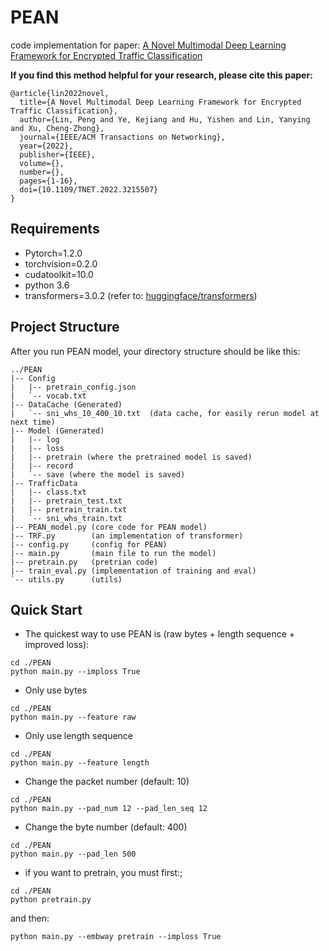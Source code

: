 # PEAN
code implementation for paper: [A Novel Multimodal Deep Learning Framework for Encrypted Traffic Classification](https://ieeexplore.ieee.org/abstract/document/9931999)

**If you find this method helpful for your research, please cite this paper:**

```
@article{lin2022novel,
  title={A Novel Multimodal Deep Learning Framework for Encrypted Traffic Classification},
  author={Lin, Peng and Ye, Kejiang and Hu, Yishen and Lin, Yanying and Xu, Cheng-Zhong},
  journal={IEEE/ACM Transactions on Networking},
  year={2022},
  publisher={IEEE},
  volume={},
  number={},
  pages={1-16},
  doi={10.1109/TNET.2022.3215507}
}
```

## Requirements
- Pytorch=1.2.0
- torchvision=0.2.0
- cudatoolkit=10.0
- python 3.6
- transformers=3.0.2 (refer to: [huggingface/transformers](https://github.com/huggingface/transformers))

## Project Structure
After you run PEAN model, your directory structure should be like this:
```
../PEAN
|-- Config
|   |-- pretrain_config.json
|   `-- vocab.txt
|-- DataCache (Generated)
|   `-- sni_whs_10_400_10.txt  (data cache, for easily rerun model at next time)
|-- Model (Generated)
|   |-- log 
|   |-- loss
|   |-- pretrain (where the pretrained model is saved)
|   |-- record
|   `-- save (where the model is saved)
|-- TrafficData
|   |-- class.txt
|   |-- pretrain_test.txt
|   |-- pretrain_train.txt
|   `-- sni_whs_train.txt
|-- PEAN_model.py (core code for PEAN model)
|-- TRF.py        (an implementation of transformer)
|-- config.py     (config for PEAN)
|-- main.py       (main file to run the model)
|-- pretrain.py   (pretrian code)
|-- train_eval.py (implementation of training and eval)
`-- utils.py      (utils)
```

## Quick Start
- The quickest way to use PEAN is (raw bytes + length sequence + improved loss): 
```shell
cd ./PEAN
python main.py --imploss True
```
- Only use bytes
```shell
cd ./PEAN
python main.py --feature raw
```
- Only use length sequence
```shell
cd ./PEAN
python main.py --feature length
```
- Change the packet number (default: 10)
```shell
cd ./PEAN
python main.py --pad_num 12 --pad_len_seq 12
```
- Change the byte number (default: 400)
```shell
cd ./PEAN
python main.py --pad_len 500
```
- if you want to pretrain, you must first:;
```shell
cd ./PEAN
python pretrain.py
```
and then: 
```shell
python main.py --embway pretrain --imploss True
```
